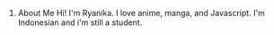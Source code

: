 1. About Me
Hi! I'm Ryanika. I love anime, manga, and Javascript.
I'm Indonesian and i'm still a student.
